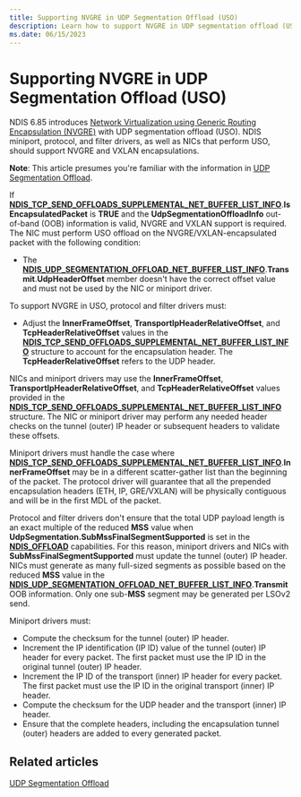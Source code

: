```yaml
---
title: Supporting NVGRE in UDP Segmentation Offload (USO)
description: Learn how to support NVGRE in UDP segmentation offload (USO).
ms.date: 06/15/2023
---
```


# Supporting NVGRE in UDP Segmentation Offload (USO)

NDIS 6.85 introduces [Network Virtualization using Generic Routing Encapsulation (NVGRE)](network-virtualization-using-generic-routing-encapsulation-with-udp-segmentation-offload.md) with UDP segmentation offload (USO). NDIS miniport, protocol, and filter drivers, as well as NICs that perform USO, should support NVGRE and VXLAN encapsulations.

**Note**: This article presumes you're familiar with the information in [UDP Segmentation Offload](udp-segmentation-offload.md).

If [**NDIS_TCP_SEND_OFFLOADS_SUPPLEMENTAL_NET_BUFFER_LIST_INFO**](/windows-hardware/drivers/ddi/ndis/ns-ndis-_ndis_tcp_send_offloads_supplemental_net_buffer_list_info).**IsEncapsulatedPacket** is **TRUE** and the **UdpSegmentationOffloadInfo** out-of-band (OOB) information is valid, NVGRE and VXLAN support is required. The NIC must perform USO offload on the NVGRE/VXLAN-encapsulated packet with the following condition:

- The [**NDIS_UDP_SEGMENTATION_OFFLOAD_NET_BUFFER_LIST_INFO**](/windows-hardware/drivers/ddi/nbllso/ns-nbllso-ndis_udp_segmentation_offload_net_buffer_list_info).**Transmit**.**UdpHeaderOffset** member doesn't have the correct offset value and must not be used by the NIC or miniport driver.

To support NVGRE in USO, protocol and filter drivers must: 

- Adjust the **InnerFrameOffset**, **TransportIpHeaderRelativeOffset**, and **TcpHeaderRelativeOffset** values in the [**NDIS_TCP_SEND_OFFLOADS_SUPPLEMENTAL_NET_BUFFER_LIST_INFO**](/windows-hardware/drivers/ddi/ndis/ns-ndis-_ndis_tcp_send_offloads_supplemental_net_buffer_list_info) structure to account for the encapsulation header. The **TcpHeaderRelativeOffset** refers to the UDP header.

NICs and miniport drivers may use the **InnerFrameOffset**, **TransportIpHeaderRelativeOffset**, and **TcpHeaderRelativeOffset** values provided in the [**NDIS_TCP_SEND_OFFLOADS_SUPPLEMENTAL_NET_BUFFER_LIST_INFO**](/windows-hardware/drivers/ddi/ndis/ns-ndis-_ndis_tcp_send_offloads_supplemental_net_buffer_list_info) structure. The NIC or miniport driver may perform any needed header checks on the tunnel (outer) IP header or subsequent headers to validate these offsets.

Miniport drivers must handle the case where [**NDIS_TCP_SEND_OFFLOADS_SUPPLEMENTAL_NET_BUFFER_LIST_INFO**](/windows-hardware/drivers/ddi/ndis/ns-ndis-_ndis_tcp_send_offloads_supplemental_net_buffer_list_info).**InnerFrameOffset** may be in a different scatter-gather list than the beginning of the packet. The protocol driver will guarantee that all the prepended encapsulation headers (ETH, IP, GRE/VXLAN) will be physically contiguous and will be in the first MDL of the packet.

Protocol and filter drivers don't ensure that the total UDP payload length is an exact multiple of the reduced **MSS** value when **UdpSegmentation.SubMssFinalSegmentSupported** is set in the [**NDIS_OFFLOAD**](/windows-hardware/drivers/ddi/ntddndis/ns-ntddndis-_ndis_offload) capabilities. For this reason, miniport drivers and NICs with **SubMssFinalSegmentSupported** must update the tunnel (outer) IP header. NICs must generate as many full-sized segments as possible based on the reduced **MSS** value in the [**NDIS_UDP_SEGMENTATION_OFFLOAD_NET_BUFFER_LIST_INFO**](/windows-hardware/drivers/ddi/nbllso/ns-nbllso-ndis_udp_segmentation_offload_net_buffer_list_info).**Transmit** OOB information. Only one sub-**MSS** segment may be generated per LSOv2 send.

Miniport drivers must:

- Compute the checksum for the tunnel (outer) IP header.
- Increment the IP identification (IP ID) value of the tunnel (outer) IP header for every packet. The first packet must use the IP ID in the original tunnel (outer) IP header.
- Increment the IP ID of the transport (inner) IP header for every packet. The first packet must use the IP ID in the original transport (inner) IP header.
- Compute the checksum for the UDP header and the transport (inner) IP header.
- Ensure that the complete headers, including the encapsulation tunnel (outer) headers are added to every generated packet.

## Related articles

[UDP Segmentation Offload](udp-segmentation-offload.md)
